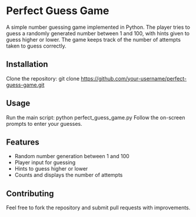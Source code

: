 # Perfect Guess Game

A simple number guessing game implemented in Python. The player tries to guess a randomly generated number between 1 and 100, with hints given to guess higher or lower. The game keeps track of the number of attempts taken to guess correctly.

## Installation

Clone the repository:
git clone https://github.com/your-username/perfect-guess-game.git

## Usage

Run the main script:
python perfect_guess_game.py
Follow the on-screen prompts to enter your guesses.

## Features

- Random number generation between 1 and 100
- Player input for guessing
- Hints to guess higher or lower
- Counts and displays the number of attempts

## Contributing

Feel free to fork the repository and submit pull requests with improvements.
